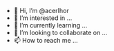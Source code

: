 - 👋 Hi, I’m @acerIhor
- 👀 I’m interested in ...
- 🌱 I’m currently learning ...
- 💞️ I’m looking to collaborate on ...
- 📫 How to reach me ...

<!---
acerIhor/acerIhor is a ✨ special ✨ repository because its `README.md` (this file) appears on your GitHub profile.
You can click the Preview link to take a look at your changes.
--->
